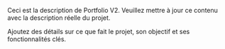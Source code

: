 Ceci est la description de Portfolio V2. Veuillez mettre à jour ce contenu avec la description réelle du projet.

Ajoutez des détails sur ce que fait le projet, son objectif et ses fonctionnalités clés.
